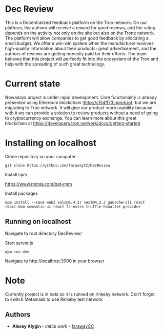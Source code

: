 # Dec Review

  This is a Decentralized feedback platform on the Tron network. On our platform, the authors will receive a reward for good reviews, and the rating depends on the activity not only on the site but also on the Trone network.
  The platform will allow companies to get good feedback by allocating a small budget. We offer a win-win system when the manufacturer receives high-quality information about their products+great advertisement, and the authors of reviews are getting honestly paid for their efforts. The team believes that this project will perfectly fit into the ecosystem of the Tron and help with the spreading of such great technology.

# Current state

Nowadays project is under rapid development. Core functionality is already presented using Ethereum blockchain (http://c15dff73.ngrok.io), but we are migrating to Tron network. It will give our product more usability because with it we can provide a solution to review products without a need of going to cryptocurrency exchange. You can learn more about this great blockchain at https://developers.tron.network/docs/getting-started 

# Installing on localhost

Clone repository on your computer

```
git clone https://github.com/farawayCC/DecReview
```

Install npm

https://www.npmjs.com/get-npm


Install packages

```
npm install --save web3 solc@0.4.17 next@4.2.3 ganache-cli react react-dom semantic-ui-react fs-extra truffle-hdwallet-provider
```

## Running on localhost

Navigate to root directory DecReview/

Start server.js

```
npm run dev
```

Navigate to http://localhost:3000 in your browser

# Note

Currently project is in beta so it is runned on rinkeby network. Don't forget to switch Metamask to use Rinkeby test network 

## Authors

* **Alexey Klygin** - *Initial work* - [farawayCC](https://github.com/farawayCC)
